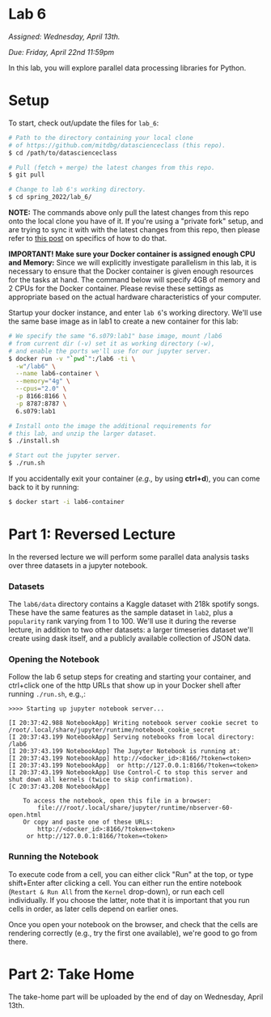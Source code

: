 # Lab 6
*Assigned: Wednesday, April 13th.*

*Due: Friday, April 22nd 11:59pm*

In this lab, you will explore parallel data processing libraries for Python.


# Setup

To start, check out/update the files for `lab_6`:

```bash
# Path to the directory containing your local clone
# of https://github.com/mitdbg/datascienceclass (this repo).
$ cd /path/to/datascienceclass

# Pull (fetch + merge) the latest changes from this repo.
$ git pull

# Change to lab 6's working directory.
$ cd spring_2022/lab_6/
```

**NOTE:** The commands above only pull the latest changes from this repo onto the local clone you have of it.  If you're using a "private fork" setup, and are trying to sync it with with the latest changes from this repo, then please refer to [this post](https://stackoverflow.com/questions/10065526/github-how-to-make-a-fork-of-public-repository-private) on specifics of how to do that.

**IMPORTANT! Make sure your Docker container is assigned enough CPU and Memory:** Since we will explicitly investigate parallelism in this lab, it is necessary to ensure that the Docker container is given enough resources for the tasks at hand. The command below will specify 4GB of memory and 2 CPUs for the Docker container. Please revise these settings as appropriate based on the actual hardware characteristics of your computer. 

Startup your docker instance, and enter `lab 6`'s working directory.  We'll use the same base image as in lab1 to create a new container for this lab:
```bash
# We specify the same "6.s079:lab1" base image, mount /lab6
# from current dir (-v) set it as working directory (-w),
# and enable the ports we'll use for our jupyter server.
$ docker run -v "`pwd`":/lab6 -ti \
  -w"/lab6" \
  --name lab6-container \
  --memory="4g" \
  --cpus="2.0" \
  -p 8166:8166 \
  -p 8787:8787 \
  6.s079:lab1

# Install onto the image the additional requirements for
# this lab, and unzip the larger dataset.
$ ./install.sh

# Start out the jupyter server.
$ ./run.sh
```

If you accidentally exit your container (*e.g.,* by using **ctrl+d**), you can come back to it by running:
```bash
$ docker start -i lab6-container
```
# Part 1: Reversed Lecture

In the reversed lecture we will perform some parallel data analysis tasks over three datasets in a jupyter notebook.

### Datasets

The `lab6/data` directory contains a Kaggle dataset with 218k spotify songs. These have the same features as the sample dataset in `lab2`, plus a `popularity` rank varying from 1 to 100. We'll use it during the reverse lecture, in addition to two other datasets: a larger timeseries dataset we'll create using dask itself, and a publicly available collection of JSON data.

### Opening the Notebook

Follow the lab 6 setup steps for creating and starting your container, and ctrl+click one of the http URLs that show up in your Docker shell after running `./run.sh`, e.g.,:

```
>>>> Starting up jupyter notebook server...

[I 20:37:42.988 NotebookApp] Writing notebook server cookie secret to /root/.local/share/jupyter/runtime/notebook_cookie_secret
[I 20:37:43.199 NotebookApp] Serving notebooks from local directory: /lab6
[I 20:37:43.199 NotebookApp] The Jupyter Notebook is running at:
[I 20:37:43.199 NotebookApp] http://<docker_id>:8166/?token=<token>
[I 20:37:43.199 NotebookApp]  or http://127.0.0.1:8166/?token=<token>
[I 20:37:43.199 NotebookApp] Use Control-C to stop this server and shut down all kernels (twice to skip confirmation).
[C 20:37:43.208 NotebookApp]

    To access the notebook, open this file in a browser:
        file:///root/.local/share/jupyter/runtime/nbserver-60-open.html
    Or copy and paste one of these URLs:
        http://<docker_id>:8166/?token=<token>
     or http://127.0.0.1:8166/?token=<token>

```


### Running the Notebook

To execute code from a cell, you can either click "Run" at the top, or type shift+Enter after clicking a cell.  You can either run the entire notebook (`Restart & Run All` from the `Kernel` drop-down), or run each cell individually.  If you choose the latter, note that it is important that you run cells in order, as later cells depend on earlier ones.

Once you open your notebook on the browser, and check that the cells are rendering correctly (e.g., try the first one available), we're good to go from there.

# Part 2: Take Home

The take-home part will be uploaded by the end of day on Wednesday, April 13th.

